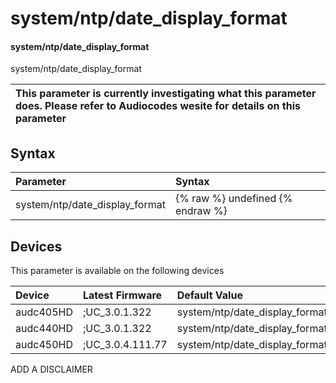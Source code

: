 ﻿---
description: system/ntp/date_display_format
search:
    keywords: ['system','ntp','date_display_format']
---

# system/ntp/date_display_format

#### system/ntp/date_display_format

system/ntp/date_display_format


| This parameter is currently investigating what this parameter does. Please refer to Audiocodes wesite for details on this parameter | 
| :--- |

## Syntax
| Parameter | Syntax |
| :--- | :--- |
|system/ntp/date_display_format | {% raw %} undefined {% endraw %}|

## Devices
This parameter is available on the following devices

| Device | Latest Firmware | Default Value |
|:---|:---|:---|
| audc405HD | ;UC_3.0.1.322 | system/ntp/date_display_format=EUROPEAN 
| audc440HD | ;UC_3.0.1.322 | system/ntp/date_display_format=EUROPEAN 
| audc450HD | ;UC_3.0.4.111.77 | system/ntp/date_display_format=EUROPEAN 

ADD A DISCLAIMER
